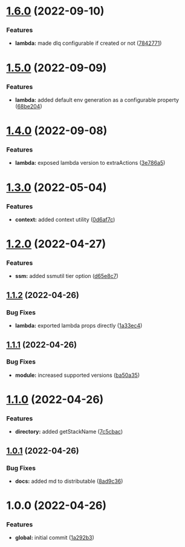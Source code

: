 # [1.6.0](https://github.com/crisboarna/aws-cdk-lib-util/compare/v1.5.0...v1.6.0) (2022-09-10)


### Features

* **lambda:** made dlq configurable if created or not ([7842771](https://github.com/crisboarna/aws-cdk-lib-util/commit/7842771b897ef67059fd93ee0661b11170783052))

# [1.5.0](https://github.com/crisboarna/aws-cdk-lib-util/compare/v1.4.0...v1.5.0) (2022-09-09)


### Features

* **lambda:** added default env generation as a configurable property ([68be204](https://github.com/crisboarna/aws-cdk-lib-util/commit/68be2043710f4844dac55b31ea8ac9cc3c36f0fa))

# [1.4.0](https://github.com/crisboarna/aws-cdk-lib-util/compare/v1.3.0...v1.4.0) (2022-09-08)


### Features

* **lambda:** exposed lambda version to extraActions ([3e786a5](https://github.com/crisboarna/aws-cdk-lib-util/commit/3e786a54f9de1a704c8728624d4aaabc32f0dbfd))

# [1.3.0](https://github.com/crisboarna/aws-cdk-lib-util/compare/v1.2.0...v1.3.0) (2022-05-04)


### Features

* **context:** added context utility ([0d6af7c](https://github.com/crisboarna/aws-cdk-lib-util/commit/0d6af7c9c7a312d35951a9ccbed3a2202845bd22))

# [1.2.0](https://github.com/crisboarna/aws-cdk-lib-util/compare/v1.1.2...v1.2.0) (2022-04-27)


### Features

* **ssm:** added ssmutil tier option ([d65e8c7](https://github.com/crisboarna/aws-cdk-lib-util/commit/d65e8c797c8d70b97741601d9bc86952f34beeda))

## [1.1.2](https://github.com/crisboarna/aws-cdk-lib-util/compare/v1.1.1...v1.1.2) (2022-04-26)


### Bug Fixes

* **lambda:** exported lambda props directly ([1a33ec4](https://github.com/crisboarna/aws-cdk-lib-util/commit/1a33ec4f6256ac50b3d45c5646561f064f8d478e))

## [1.1.1](https://github.com/crisboarna/aws-cdk-lib-util/compare/v1.1.0...v1.1.1) (2022-04-26)


### Bug Fixes

* **module:** increased supported versions ([ba50a35](https://github.com/crisboarna/aws-cdk-lib-util/commit/ba50a35884318925e3bc4d1f078dda0b2f99e447))

# [1.1.0](https://github.com/crisboarna/aws-cdk-lib-util/compare/v1.0.1...v1.1.0) (2022-04-26)


### Features

* **directory:** added getStackName ([7c5cbac](https://github.com/crisboarna/aws-cdk-lib-util/commit/7c5cbac9b26d73a365a0b940e982682420a5a9f9))

## [1.0.1](https://github.com/crisboarna/aws-cdk-lib-util/compare/v1.0.0...v1.0.1) (2022-04-26)


### Bug Fixes

* **docs:** added md to distributable ([8ad9c36](https://github.com/crisboarna/aws-cdk-lib-util/commit/8ad9c36a44ef4f3129e6d8b17fa59c983b55b2fe))

# 1.0.0 (2022-04-26)


### Features

* **global:** initial commit ([1a292b3](https://github.com/crisboarna/aws-cdk-lib-util/commit/1a292b3269d74f07171ea81a8e8512e6bd341388))
